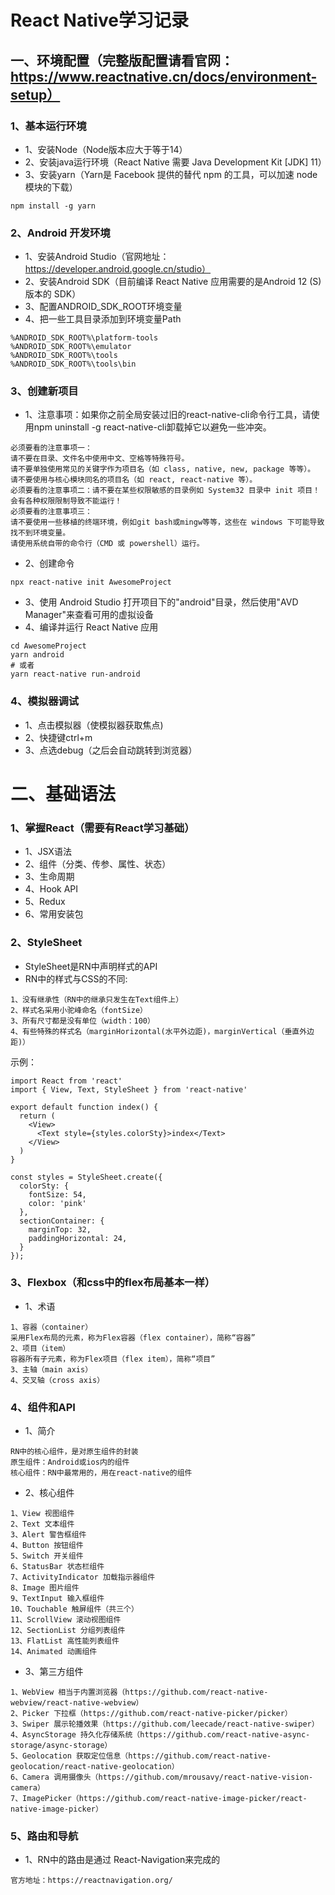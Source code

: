 # React Native学习记录

## 一、环境配置（完整版配置请看官网：https://www.reactnative.cn/docs/environment-setup）
### 1、基本运行环境
+ 1、安装Node（Node版本应大于等于14）
+ 2、安装java运行环境（React Native 需要 Java Development Kit [JDK] 11）
+ 3、安装yarn（Yarn是 Facebook 提供的替代 npm 的工具，可以加速 node 模块的下载）
```
npm install -g yarn
```
### 2、Android 开发环境
+ 1、安装Android Studio（官网地址：https://developer.android.google.cn/studio）
+ 2、安装Android SDK（目前编译 React Native 应用需要的是Android 12 (S)版本的 SDK）
+ 3、配置ANDROID_SDK_ROOT环境变量
+ 4、把一些工具目录添加到环境变量Path
```
%ANDROID_SDK_ROOT%\platform-tools
%ANDROID_SDK_ROOT%\emulator
%ANDROID_SDK_ROOT%\tools
%ANDROID_SDK_ROOT%\tools\bin
```

### 3、创建新项目
+ 1、注意事项：如果你之前全局安装过旧的react-native-cli命令行工具，请使用npm uninstall -g react-native-cli卸载掉它以避免一些冲突。
```
必须要看的注意事项一：
请不要在目录、文件名中使用中文、空格等特殊符号。
请不要单独使用常见的关键字作为项目名（如 class, native, new, package 等等）。
请不要使用与核心模块同名的项目名（如 react, react-native 等）。
必须要看的注意事项二：请不要在某些权限敏感的目录例如 System32 目录中 init 项目！会有各种权限限制导致不能运行！
必须要看的注意事项三：
请不要使用一些移植的终端环境，例如git bash或mingw等等，这些在 windows 下可能导致找不到环境变量。
请使用系统自带的命令行（CMD 或 powershell）运行。
```
+ 2、创建命令
```
npx react-native init AwesomeProject
```
+ 3、使用 Android Studio 打开项目下的"android"目录，然后使用"AVD Manager"来查看可用的虚拟设备
+ 4、编译并运行 React Native 应用
```
cd AwesomeProject
yarn android
# 或者
yarn react-native run-android
```

### 4、模拟器调试
+ 1、点击模拟器（使模拟器获取焦点) 
+ 2、快捷键ctrl+m
+ 3、点选debug（之后会自动跳转到浏览器）

# 二、基础语法
### 1、掌握React（需要有React学习基础）
+ 1、JSX语法
+ 2、组件（分类、传参、属性、状态）
+ 3、生命周期
+ 4、Hook API
+ 5、Redux
+ 6、常用安装包

### 2、StyleSheet
+ StyleSheet是RN中声明样式的API
+ RN中的样式与CSS的不同:
```
1、没有继承性（RN中的继承只发生在Text组件上）
2、样式名采用小驼峰命名（fontSize）
3、所有尺寸都是没有单位（width：100）
4、有些特殊的样式名（marginHorizontal(水平外边距)，marginVertical（垂直外边距)）
```
示例：
```
import React from 'react'
import { View, Text, StyleSheet } from 'react-native'

export default function index() {
  return (
    <View>
      <Text style={styles.colorSty}>index</Text>
    </View>
  )
}

const styles = StyleSheet.create({
  colorSty: {
    fontSize: 54,
    color: 'pink'
  },
  sectionContainer: {
    marginTop: 32,
    paddingHorizontal: 24,
  }
});

```

### 3、Flexbox（和css中的flex布局基本一样）
+ 1、术语
```
1、容器（container）
采用Flex布局的元素，称为Flex容器（flex container），简称“容器”
2、项目（item）
容器所有子元素，称为Flex项目（flex item），简称“项目”
3、主轴（main axis）
4、交叉轴（cross axis）
```

### 4、组件和API
+ 1、简介
```
RN中的核心组件，是对原生组件的封装
原生组件：Android或ios内的组件
核心组件：RN中最常用的，用在react-native的组件
```
+ 2、核心组件
```
1、View 视图组件       
2、Text 文本组件       
3、Alert 警告框组件    
4、Button 按钮组件
5、Switch 开关组件
6、StatusBar 状态栏组件
7、ActivityIndicator 加载指示器组件
8、Image 图片组件
9、TextInput 输入框组件
10、Touchable 触屏组件（共三个）
11、ScrollView 滚动视图组件
12、SectionList 分组列表组件
13、FlatList 高性能列表组件
14、Animated 动画组件
```
+ 3、第三方组件
```
1、WebView 相当于内置浏览器（https://github.com/react-native-webview/react-native-webview）
2、Picker 下拉框（https://github.com/react-native-picker/picker）
3、Swiper 展示轮播效果（https://github.com/leecade/react-native-swiper）
4、AsyncStorage 持久化存储系统（https://github.com/react-native-async-storage/async-storage）
5、Geolocation 获取定位信息（https://github.com/react-native-geolocation/react-native-geolocation）
6、Camera 调用摄像头（https://github.com/mrousavy/react-native-vision-camera）
7、ImagePicker（https://github.com/react-native-image-picker/react-native-image-picker）          
```
### 5、路由和导航
+ 1、RN中的路由是通过 React-Navigation来完成的
```
官方地址：https://reactnavigation.org/
```
